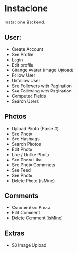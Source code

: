 # Instaclone

Instaclone Backend.

## User:

-   Create Account
-   See Profile
-   Login
-   Edit profile
-   Change Avatar (Image Upload)
-   Follow User
-   Unfollow User
-   See Followers with Pagination
-   See Following with Pagination
-   Computed Fields
-   Search Users

## Photos

-   Upload Photo (Parse #)
-   See Photo
-   See Hashtags
-   Search Photos
-   Edit Photo
-   Like / Unlike Photo
-   See Photo Like
-   See Photo Commnets
-   See Feed
-   See Photo
-   Delete Photo (isMine)

## Comments

-   Comment on Photo
-   Edit Comment
-   Delete Comment (isMine)

## Extras

-   S3 Image Upload
